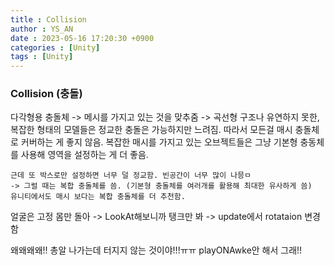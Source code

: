 ```yaml
---
title : Collision
author : YS_AN
date : 2023-05-16 17:20:30 +0900
categories : [Unity]
tags : [Unity]
---
```


### Collision (충돌)

다각형용 충돌체 -> 메시를 가지고 있는 것을 맞추줌
    -> 곡선형 구조나 유연하지 못한, 복잡한 형태의 모델들은 정교한 충돌은 가능하지만 느려짐. 따라서 모든걸 매시 충돌체로 커버하는 게 좋지 않음. 
    복잡한 매시를 가지고 있는 오브젝트들은 그냥 기본형 충동체를 사용해 영역을 설정하는 게 더 좋음. 
    
    근데 또 박스로만 설정하면 너무 덜 정교함. 빈공간이 너무 많이 나믕ㅁ
    -> 그럴 때는 복합 충돌체를 씀. (기본형 충돌체를 여러개를 활용해 최대한 유사하게 씀)
    유니티에서도 매시 보다는 복합 충돌체를 더 추천함. 



얼굴은 고정 몸만 돌아
-> LookAt해보니까 탱크만 봐
-> update에서 rotataion 변경함


왜왜왜왜!! 총알 나가는데 터지지 않는 것이야!!!ㅠㅠ
playONAwke안 해서 그래!!